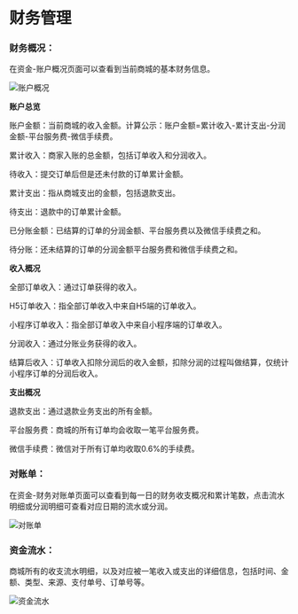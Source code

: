 # 财务管理

### **财务概况：**

在资金-账户概况页面可以查看到当前商城的基本财务信息。

![账户概况](http://md.stringon.com/img/%7Bfilename%7D%7B.suffix%7D20200912142541.png)

**账户总览**

账户金额：当前商城的收入金额。计算公示：账户金额=累计收入-累计支出-分润金额-平台服务费-微信手续费。

累计收入：商家入账的总金额，包括订单收入和分润收入。

待收入：提交订单后但是还未付款的订单累计金额。

累计支出：指从商城支出的金额，包括退款支出。

待支出：退款中的订单累计金额。

已分账金额：已结算的订单的分润金额、平台服务费以及微信手续费之和。

待分账：还未结算的订单的分润金额平台服务费和微信手续费之和。

**收入概况**

全部订单收入：通过订单获得的收入。

H5订单收入：指全部订单收入中来自H5端的订单收入。

小程序订单收入：指全部订单收入中来自小程序端的订单收入。

分润收入：通过分账业务获得的收入。

结算后收入：订单收入扣除分润后的收入金额，扣除分润的过程叫做结算，仅统计小程序订单的分润后收入。

**支出概况**

退款支出：通过退款业务支出的所有金额。

平台服务费：商城的所有订单均会收取一笔平台服务费。

微信手续费：微信对于所有订单均收取0.6%的手续费。



### **对账单：**

在资金-财务对账单页面可以查看到每一日的财务收支概况和累计笔数，点击流水明细或分润明细可查看对应日期的流水或分润。

![对账单](http://md.stringon.com/img/%7Bfilename%7D%7B.suffix%7D20200912141946.png)



### **资金流水：**

商城所有的收支流水明细，以及对应被一笔收入或支出的详细信息，包括时间、金额、类型、来源、支付单号、订单号等。

![资金流水](http://md.stringon.com/img/%7Bfilename%7D%7B.suffix%7D20200912142026.png)